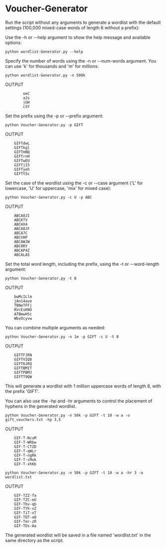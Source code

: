 # Voucher-Generator
Run the script without any arguments to generate a wordlist with the default settings (100,000 mixed-case words of length 6 without a prefix):

Use the -h or --help argument to show the help message and available options:

    python wordlist-Generator.py --help

Specify the number of words using the -n or --num-words argument. You can use 'k' for thousands and 'm' for millions:

    python wordlist-Generator.py -n 500k
    

OUTPUT

            oeC
            aJs
            jGH
            cSY

Set the prefix using the -p or --prefix argument:

    python Voucher-Generator.py -p GIFT

OUTPUT

        GIFTdwL
        GIFTkgl
        GIFTmNQ
        GIFTrnH
        GIFTwEU
        GIFTjI5
        GIFTyeh
        GIFTt5c
Set the case of the wordlist using the -c or --case argument ('L' for lowercase, 'U' for uppercase, 'mix' for mixed case):

    python Voucher-Generator.py -c U -p ABC

OUTPUT

        ABCA8JI
        ABCKTV
        ABCHX4
        ABCA8JF
        ABCA7C
        ABCVHP
        ABCAWJW
        ABC0RY
        ABCAP4Z
        ABCALA5

Set the total word length, including the prefix, using the -t or --word-length argument:

    python Voucher-Generator.py -t 8
OUTPUT

        bwMcILlm
        jAn14aue
        TBNeTFFj
        RVcEsKNO
        ATBmwHSc
        WbxOcyvw
You can combine multiple arguments as needed:

    python Voucher-Generator.py -n 1m -p GIFT -c U -t 8
OUTPUT

        GIFTFJRN
        GIFTVIQ8
        GIFT6JRQ
        GIFTBMIT
        GIFTPBMJ
        GIFTT9QW
This will generate a wordlist with 1 million uppercase words of length 8, with the prefix 'GIFT'.

You can also use the -hp and -hr arguments to control the placement of hyphens in the generated wordlist.

    python Voucher-Generator.py -n 50k -p GIFT -t 10 -w a -o gift_vouchers.txt -hp 3,5
OUTPUT

        GIF-T-NcuM
        GIF-T-WRbw
        GIF-T-CTZD
        GIF-T-qWLr
        GIF-T-ngRk
        GIF-T-cMuk
        GIF-T-xhKb

    python Voucher-Generator.py -n 50k -p GIFT -t 10 -w a -hr 3 -o wordlist.txt
OUTPUT

        GIF-TZZ-fa
        GIF-TZC-eU
        GIF-Tbv-qb
        GIF-TYh-vZ
        GIF-TiT-xT
        GIF-TQT-aQ
        GIF-Tmr-zR
        GIF-TDs-Aa
The generated wordlist will be saved in a file named 'wordlist.txt' in the same directory as the script.
